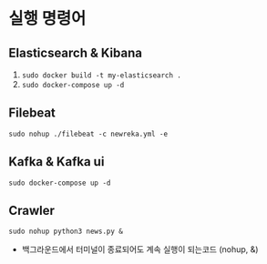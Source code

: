 # 실행 명령어

## Elasticsearch & Kibana

1. `sudo docker build -t my-elasticsearch .`
2. `sudo docker-compose up -d`

## Filebeat

`sudo nohup ./filebeat -c newreka.yml -e`

## Kafka & Kafka ui

`sudo docker-compose up -d`

## Crawler

`sudo nohup python3 news.py &`

- 백그라운드에서 터미널이 종료되어도 계속 실행이 되는코드 (nohup, &)
